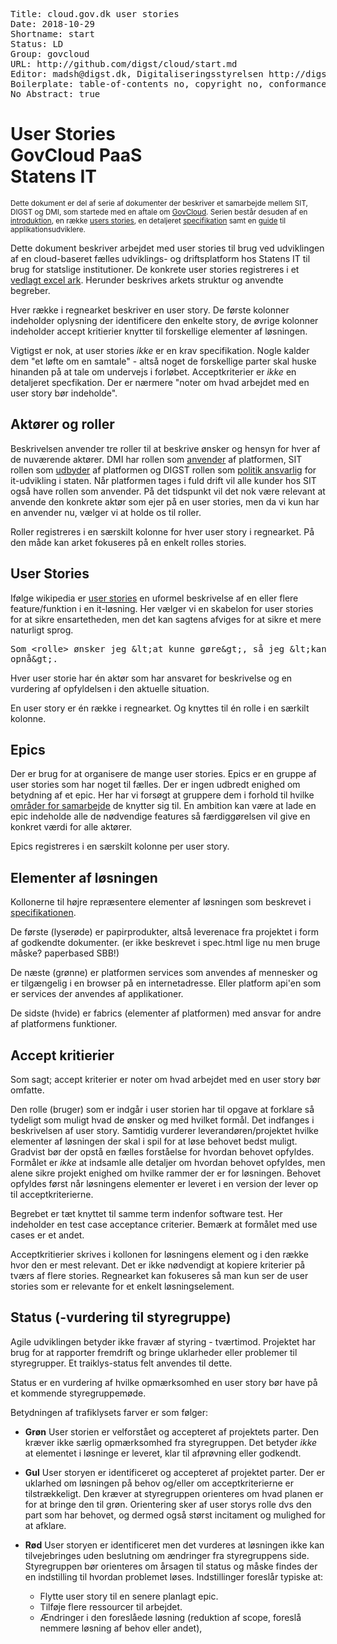 <pre class='metadata'>
Title: cloud.gov.dk user stories
Date: 2018-10-29
Shortname: start
Status: LD
Group: govcloud
URL: http://github.com/digst/cloud/start.md
Editor: madsh@digst.dk, Digitaliseringsstyrelsen http://digst.dk
Boilerplate: table-of-contents no, copyright no, conformance no, abstract no, index no, idl-index no
No Abstract: true
</pre>

<h1>User Stories <br> GovCloud PaaS <br> Statens IT</h1>

<small>
Dette dokument er del af serie af dokumenter der beskriver et samarbejde mellem SIT, DIGST og DMI, som startede med en aftale om <a href="https://digst.github.io/cloud/start.html">GovCloud</a>. Serien består desuden af en <a href="https://digst.github.io/cloud/intro.html">introduktion</a>, en række <a href="https://digst.github.io/cloud/stories.html">users  stories</a>, en detaljeret <a href="https://digst.github.io/cloud/spec.html"> specifikation</a> samt en <a href="https://digst.github.io/cloud/guide.html">guide</a> til applikationsudviklere.</small>

Dette dokument beskriver arbejdet med user stories til brug ved udviklingen af en cloud-baseret fælles udviklings- og driftsplatform hos Statens IT til brug for statslige institutioner. De konkrete user stories registreres i et <a href="https://digst.github.io/cloud/userstories.xlsx">vedlagt excel ark</a>. Herunder beskrives arkets struktur og anvendte begreber.

Hver række i regnearket beskriver en user story. De første kolonner indeholder oplysning der identificere den enkelte story, de øvrige kolonner indeholder accept kritierier knytter til forskellige elementer af løsningen.

Vigtigst er nok, at user stories <i>ikke</i> er en krav specifikation. Nogle kalder dem "et løfte om en samtale" - altså noget de forskellige parter skal huske hinanden på at tale om undervejs i forløbet. Acceptkriterier er <i>ikke</i> en detaljeret specfikation. Der er nærmere "noter om hvad arbejdet med en user story bør indeholde".

## Aktører og roller
Beskrivelsen anvender tre roller til at beskrive ønsker og hensyn for hver af de nuværende aktører. DMI har rollen som <a href="https://digst.github.io/cloud/spec.html#platformsanvender">anvender</a> af platformen, SIT rollen som <a href="https://digst.github.io/cloud/spec.html">udbyder</a> af platformen og DIGST rollen som <a href="https://digst.github.io/cloud/spec.html">politik ansvarlig</a> for it-udvikling i staten. Når platformen tages i fuld drift vil alle kunder hos SIT også have rollen som anvender. På det tidspunkt vil det nok være relevant at anvende den konkrete aktør som ejer på en user stories, men da vi kun har en anvender nu, vælger vi at holde os til roller.

Roller registreres i en særskilt kolonne for hver user story i regnearket. På den måde kan arket fokuseres på en enkelt rolles stories.

## User Stories
Ifølge wikipedia er <a href="https://en.wikipedia.org/wiki/User_story">user stories</a> en uformel beskrivelse af en eller flere feature/funktion i en it-løsning. Her vælger vi en skabelon for user stories for at sikre ensartetheden, men det kan sagtens afviges for at sikre et mere naturligt sprog. <xmp>Som  <rolle> ønsker jeg  <at kunne gøre>, så jeg <kan opnå>.</xmp>

Hver user storie har én aktør som har ansvaret for beskrivelse og en vurdering af opfyldelsen i den aktuelle situation.

En user story er én række i regnearket. Og knyttes til én rolle i en særkilt kolonne.


## Epics
Der er brug for at organisere de mange user stories. Epics er en gruppe af user stories som har noget til fælles. Der er ingen udbredt enighed om betydning af et epic. Her har vi forsøgt at gruppere dem i forhold til hvilke <a href="./spec.html#roller-og-omrder-for-samarbejde">områder for samarbejde</a> de knytter sig til. En ambition kan være at lade en epic indeholde alle de nødvendige features så færdiggørelsen vil give en konkret værdi for alle aktører.

Epics registreres i en særskilt kolonne per user story.

## Elementer af løsningen
Kollonerne til højre repræsentere elementer af løsningen som beskrevet i <a href="spec.html"> specifikationen</a>.

De første (lyserøde) er papirprodukter, altså leverenace fra projektet i form af godkendte dokumenter. (er ikke beskrevet i spec.html lige nu men bruge måske? paperbased SBB!)

De næste (grønne) er platformen services som anvendes af mennesker og er tilgængelig i en browser på en internetadresse. Eller platform api'en som er services der anvendes af applikationer.

De sidste (hvide) er fabrics (elementer af platformen) med ansvar for andre af platformens funktioner.


## Accept kritierier
Som sagt; accept kriterier er noter om hvad arbejdet med en user story bør omfatte.

Den rolle (bruger) som er indgår i user storien har til opgave at forklare så tydeligt som muligt hvad de ønsker og med hvilket formål. Det indfanges i beskrivelsen af user story. Samtidig vurderer leverandøren/projektet hvilke elementer af løsningen der skal i spil for at løse behovet bedst muligt. Gradvist bør der opstå en fælles forståelse for hvordan behovet opfyldes. Formålet er <i>ikke</i> at indsamle alle detaljer om hvordan behovet opfyldes, men alene sikre projekt enighed om hvilke rammer der er for løsningen. Behovet opfyldes først når løsningens elementer er leveret i en version der lever op til acceptkriterierne.

Begrebet er tæt knyttet til samme term indenfor software test. Her indeholder en test case acceptance criterier. Bemærk at formålet med use cases er et andet.

Acceptkritierier skrives i kollonen for løsningens element og i den række hvor den er mest relevant. Det er ikke nødvendigt at kopiere kriterier på tværs af flere stories. Regnearket kan fokuseres så man kun ser de user stories som er relevante for et enkelt løsningselement.


## Status (-vurdering til styregruppe)
Agile udviklingen betyder ikke fravær af styring - tværtimod. Projektet har brug for at rapporter fremdrift og bringe uklarheder eller problemer til styregrupper. Et traiklys-status felt anvendes til dette.

Status er en vurdering af hvilke opmærksomhed en user story bør have på et kommende styregruppemøde.

Betydningen af trafiklysets farver er som følger:

* <strong>Grøn</strong> User storien er velforstået og accepteret af projektets parter. Den kræver ikke særlig opmærksomhed fra styregruppen. Det betyder <i>ikke</i> at elementet i løsninge er leveret, klar til afprøvning eller godkendt.

* <strong>Gul</strong> User storyen er identificeret og accepteret af projektet parter. Der er uklarhed om løsningen på behov og/eller om acceptkriterierne er tilstrækkeligt. Den kræver at styregruppen orienteres om hvad planen er for at bringe den til grøn. Orientering sker af user storys rolle dvs den part som har behovet, og dermed også størst incitament og mulighed for at afklare.

* <strong>Rød</strong> User storyen er identificeret men det vurderes at løsningen ikke kan tilvejebringes uden beslutning om ændringer fra styregruppens side. Styregruppen bør orienteres om årsagen til status og måske findes der en indstilling til hvordan problemet løses. Indstillinger foreslår typiske at:
  *  Flytte user story til en senere planlagt epic.
  *  Tilføje flere ressourcer til arbejdet.
  *  Ændringer i den foreslåede løsning (reduktion af scope, foreslå nemmere løsning af behov eller andet),

